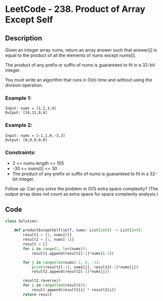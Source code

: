 # LeetCode - 238. Product of Array Except Self
## Description
Given an integer array nums, return an array answer such that answer[i] is equal to the product of all the elements of nums except nums[i].

The product of any prefix or suffix of nums is guaranteed to fit in a 32-bit integer.

You must write an algorithm that runs in O(n) time and without using the division operation.

 

### Example 1:
```
Input: nums = [1,2,3,4]
Output: [24,12,8,6]
```
### Example 2:
```
Input: nums = [-1,1,0,-3,3]
Output: [0,0,9,0,0]
``` 

### Constraints:

- 2 <= nums.length <= 105
- -30 <= nums[i] <= 30
- The product of any prefix or suffix of nums is guaranteed to fit in a 32-bit integer.
 

Follow up: Can you solve the problem in O(1) extra space complexity? (The output array does not count as extra space for space complexity analysis.)

## Code
```python
class Solution:
    
    def productExceptSelf(self, nums: List[int]) -> List[int]:
        result1 = [1, nums[0]]
        result2 = [1, nums[-1]]
        result = []
        for i in range(2, len(nums)):
            result1.append(result1[-1]*nums[i-1])

        for j in range(len(nums)-2, 0, -1):
            print(result2[-1], nums[j], result2[-1]*nums[j])
            result2.append(result2[-1]*nums[j])

        result2.reverse()
        for i in range(len(result1)):
            result.append(result1[i] * result2[i])
        return result
```
